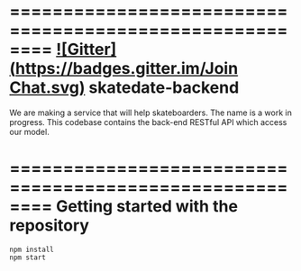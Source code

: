 ========================================================
[![Gitter](https://badges.gitter.im/Join Chat.svg)](https://gitter.im/NomadicWeb/whereswall.ie?utm_source=badge&utm_medium=badge&utm_campaign=pr-badge&utm_content=badge)
skatedate-backend
========================================================

We are making a service that will help skateboarders. The name is a work in progress. This codebase contains the back-end RESTful API which access our model.


========================================================
Getting started with the repository
========================================================

    npm install
    npm start
